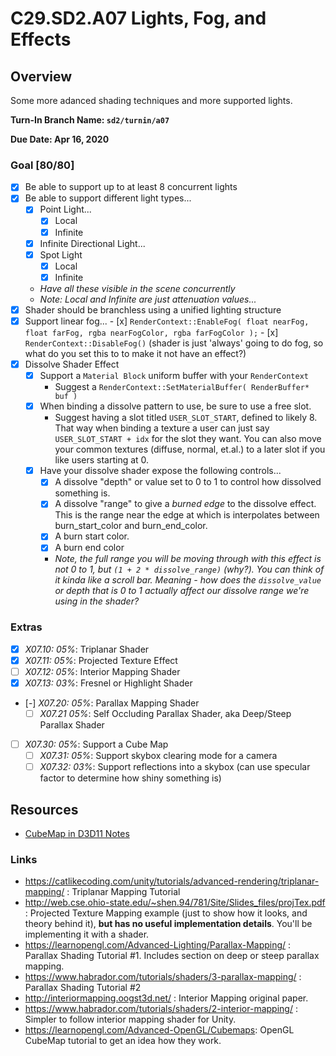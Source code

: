 C29.SD2.A07 Lights, Fog, and Effects
======

## Overview
Some more adanced shading techniques and more supported lights.

**Turn-In Branch Name: `sd2/turnin/a07`**

**Due Date: Apr 16, 2020**

### Goal [80/80]
- [x] Be able to support up to at least 8 concurrent lights
- [x] Be able to support different light types...
    - [x] Point Light...
        - [x] Local
        - [x] Infinite
    - [x] Infinite Directional Light...
    - [x] Spot Light
       - [x] Local
       - [x] Infinite
    - *Have all these visible in the scene concurrently*
    - *Note: Local and Infinite are just attenuation values...*
- [x] Shader should be branchless using a unified lighting structure
- [x] Support linear fog...
      - [x] `RenderContext::EnableFog( float nearFog, float farFog, rgba nearFogColor, rgba farFogColor );`
      - [x] `RenderContext::DisableFog()` (shader is just 'always' going to do fog, so what do you set this to to make it not have an effect?)
- [x] Dissolve Shader Effect
    - [x] Support a `Material Block` uniform buffer with your `RenderContext`
        - Suggest a `RenderContext::SetMaterialBuffer( RenderBuffer* buf )`
    - [x] When binding a dissolve pattern to use, be sure to use a free slot.
        - Suggest having a slot titled `USER_SLOT_START`, defined to likely 8.  That way when binding a texture
          a user can just say `USER_SLOT_START + idx` for the slot they want.
          You can also move your common textures (diffuse, normal, et.al.) to a later slot if you like users starting at 0.
    - [x] Have your dissolve shader expose the following controls...
        - [x] A dissolve "depth" or value set to 0 to 1 to control how dissolved something is.
        - [x] A dissolve "range" to give a *burned edge* to the dissolve effect.  This is the range near the edge at which is interpolates between burn_start_color and burn_end_color.
        - [x] A burn start color.
        - [x] A burn end color
        - *Note, the full range you will be moving through with this effect is not 0 to 1, but `(1 + 2 * dissolve_range)` (why?).  You can think of it kinda like a scroll bar.  Meaning - how does the `dissolve_value` or depth that is 0 to 1 actually affect our dissolve range we're using in the shader?*

### Extras
- [x] *X07.10: 05%*: Triplanar Shader
- [x] *X07.11: 05%*: Projected Texture Effect
- [ ] *X07.12: 05%*: Interior Mapping Shader
- [x] *X07.13: 03%*: Fresnel or Highlight Shader
- [-] *X07.20: 05%*: Parallax Mapping Shader
    - [ ] *X07.21 05%*: Self Occluding Parallax Shader, aka Deep/Steep Parallax Shader
- [ ] *X07.30: 05%*: Support a Cube Map
    - [ ] *X07.31: 05%*: Support skybox clearing mode for a camera
    - [ ] *X07.32: 03%*: Support reflections into a skybox (can use specular factor to determine how shiny something is)

## Resources
- [CubeMap in D3D11 Notes](./cubemap_notes.md)

### Links
- https://catlikecoding.com/unity/tutorials/advanced-rendering/triplanar-mapping/ : Triplanar Mapping Tutorial
- http://web.cse.ohio-state.edu/~shen.94/781/Site/Slides_files/projTex.pdf : Projected Texture Mapping example (just to show how it looks, and theory behind it), **but has no useful implementation details**.  You'll be implementing it with a shader.
- https://learnopengl.com/Advanced-Lighting/Parallax-Mapping/ : Parallax Shading Tutorial #1.  Includes section on deep or steep parallax mapping.
- https://www.habrador.com/tutorials/shaders/3-parallax-mapping/ : Parallax Shading Tutorial #2
- http://interiormapping.oogst3d.net/ : Interior Mapping original paper.
- https://www.habrador.com/tutorials/shaders/2-interior-mapping/ : Simpler to follow interior mapping shader for Unity.
- https://learnopengl.com/Advanced-OpenGL/Cubemaps: OpenGL CubeMap tutorial to get an idea how they work.
